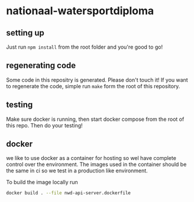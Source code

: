 # nationaal-watersportdiploma

## setting up

Just run `npm install` from the root folder and you're good to go!

## regenerating code

Some code in this repositry is generated. Please don't touch it! If you want to regenerate the
code, simple run `make` form the root of this repository.

## testing

Make sure docker is running, then start docker compose from the root of this repo. Then do your testing!

## docker

we like to use docker as a container for hosting so wel have complete control over the environment. The images used in the container should be the same in ci so we test in a production like environment.

To build the image locally run

```sh
docker build . --file nwd-api-server.dockerfile
```
